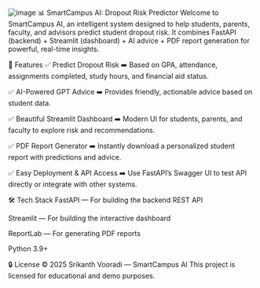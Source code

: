 ![image](https://github.com/user-attachments/assets/1da3812e-4a6f-41d4-85b1-b74c8814c8f7)
📊 SmartCampus AI: Dropout Risk Predictor
Welcome to SmartCampus AI, an intelligent system designed to help students, parents, faculty, and advisors predict student dropout risk.
It combines FastAPI (backend) + Streamlit (dashboard) + AI advice + PDF report generation for powerful, real-time insights.

🚀 Features
✅ Predict Dropout Risk
➡️ Based on GPA, attendance, assignments completed, study hours, and financial aid status.

✅ AI-Powered GPT Advice
➡️ Provides friendly, actionable advice based on student data.

✅ Beautiful Streamlit Dashboard
➡️ Modern UI for students, parents, and faculty to explore risk and recommendations.

✅ PDF Report Generator
➡️ Instantly download a personalized student report with predictions and advice.

✅ Easy Deployment & API Access
➡️ Use FastAPI’s Swagger UI to test API directly or integrate with other systems.

🛠 Tech Stack
FastAPI — For building the backend REST API

Streamlit — For building the interactive dashboard

ReportLab — For generating PDF reports

Python 3.9+

🔒 License
© 2025 Srikanth Vooradi — SmartCampus AI
This project is licensed for educational and demo purposes.
